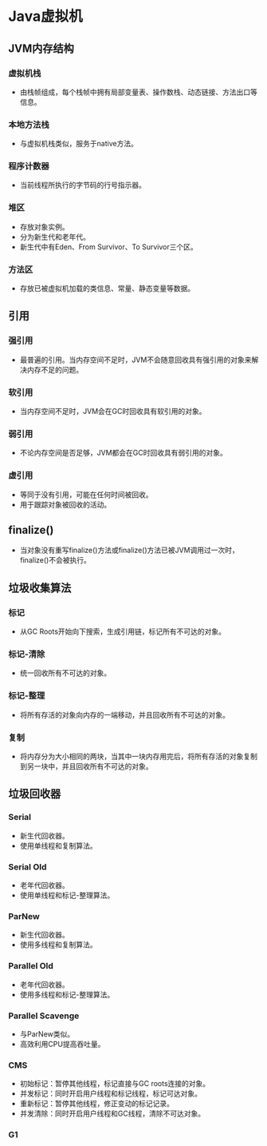 # Java虚拟机

## JVM内存结构

### 虚拟机栈
- 由栈帧组成，每个栈帧中拥有局部变量表、操作数栈、动态链接、方法出口等信息。

### 本地方法栈
- 与虚拟机栈类似，服务于native方法。

### 程序计数器
- 当前线程所执行的字节码的行号指示器。

### 堆区
- 存放对象实例。
- 分为新生代和老年代。
- 新生代中有Eden、From Survivor、To Survivor三个区。

### 方法区
- 存放已被虚拟机加载的类信息、常量、静态变量等数据。

## 引用

### 强引用
- 最普遍的引用。当内存空间不足时，JVM不会随意回收具有强引用的对象来解决内存不足的问题。

### 软引用
- 当内存空间不足时，JVM会在GC时回收具有软引用的对象。

### 弱引用
- 不论内存空间是否足够，JVM都会在GC时回收具有弱引用的对象。

### 虚引用
- 等同于没有引用，可能在任何时间被回收。
- 用于跟踪对象被回收的活动。

## finalize()
- 当对象没有重写finalize()方法或finalize()方法已被JVM调用过一次时，finalize()不会被执行。

## 垃圾收集算法

### 标记
- 从GC Roots开始向下搜索，生成引用链，标记所有不可达的对象。

### 标记-清除
- 统一回收所有不可达的对象。

### 标记-整理
- 将所有存活的对象向内存的一端移动，并且回收所有不可达的对象。

### 复制
- 将内存分为大小相同的两块，当其中一块内存用完后，将所有存活的对象复制到另一块中，并且回收所有不可达的对象。

## 垃圾回收器

### Serial
- 新生代回收器。
- 使用单线程和复制算法。

### Serial Old
- 老年代回收器。
- 使用单线程和标记-整理算法。

### ParNew
- 新生代回收器。
- 使用多线程和复制算法。

### Parallel Old
- 老年代回收器。
- 使用多线程和标记-整理算法。

### Parallel Scavenge
- 与ParNew类似。
- 高效利用CPU提高吞吐量。

### CMS
- 初始标记：暂停其他线程，标记直接与GC roots连接的对象。
- 并发标记：同时开启用户线程和标记线程，标记可达对象。
- 重新标记：暂停其他线程，修正变动的标记记录。
- 并发清除：同时开启用户线程和GC线程，清除不可达对象。

### G1
